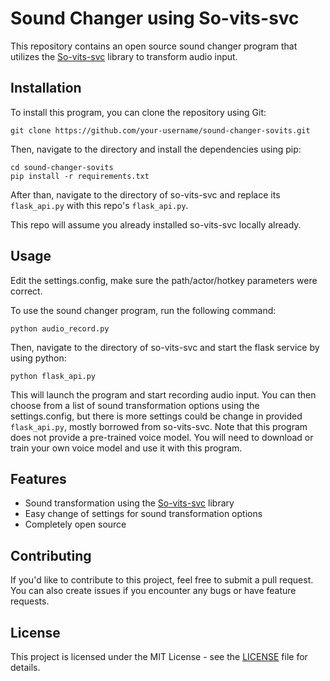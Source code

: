 # Sound Changer using So-vits-svc

This repository contains an open source sound changer program that utilizes the [So-vits-svc](https://github.com/svc-develop-team/so-vits-svc) library to transform audio input.

## Installation

To install this program, you can clone the repository using Git:
```
git clone https://github.com/your-username/sound-changer-sovits.git
```
Then, navigate to the directory and install the dependencies using pip:
```
cd sound-changer-sovits
pip install -r requirements.txt
```
After than, navigate to the directory of so-vits-svc and replace its `flask_api.py` with this repo's `flask_api.py`.

This repo will assume you already installed so-vits-svc locally already.

## Usage
Edit the settings.config, make sure the path/actor/hotkey parameters were correct.

To use the sound changer program, run the following command:
```
python audio_record.py
```
Then, navigate to the directory of so-vits-svc and start the flask service by using python:
```
python flask_api.py
```

This will launch the program and start recording audio input. You can then choose from a list of sound transformation options using the settings.config, but there is more settings could be change in provided `flask_api.py`, mostly borrowed from so-vits-svc. Note that this program does not provide a pre-trained voice model. You will need to download or train your own voice model and use it with this program.

## Features

* Sound transformation using the [So-vits-svc](https://github.com/svc-develop-team/so-vits-svc) library
* Easy change of settings for sound transformation options
* Completely open source

## Contributing

If you'd like to contribute to this project, feel free to submit a pull request. You can also create issues if you encounter any bugs or have feature requests.

## License

This project is licensed under the MIT License - see the [LICENSE](LICENSE) file for details.